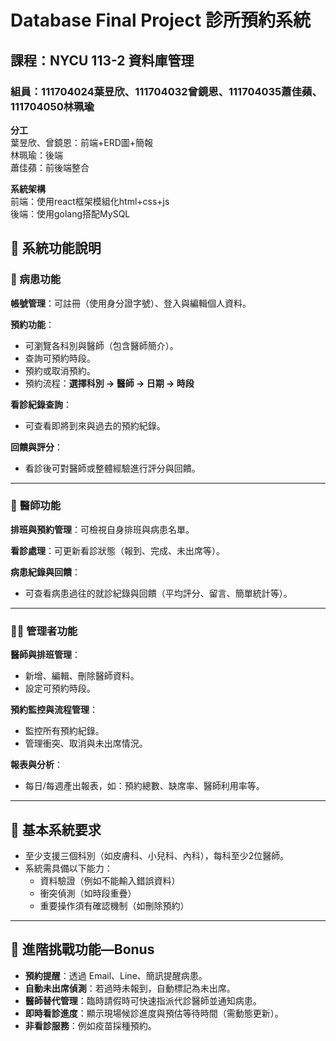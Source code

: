# Database Final Project 診所預約系統
## 課程：NYCU 113-2 資料庫管理
### 組員：111704024葉昱欣、111704032曾鏡恩、111704035蕭佳蘋、111704050林珮瑜
**分工**
<br/>葉昱欣、曾鏡恩：前端+ERD圖+簡報
<br/>林珮瑜：後端
<br/>蕭佳蘋：前後端整合

**系統架構**
<br/>前端：使用react框架模組化html+css+js
<br/>後端：使用golang搭配MySQL

## 🧩 系統功能說明

### 👤 病患功能

**帳號管理**：可註冊（使用身分證字號）、登入與編輯個人資料。

**預約功能**：
- 可瀏覽各科別與醫師（包含醫師簡介）。
- 查詢可預約時段。
- 預約或取消預約。
- 預約流程：**選擇科別 → 醫師 → 日期 → 時段**

**看診紀錄查詢**：
- 可查看即將到來與過去的預約紀錄。

**回饋與評分**：
- 看診後可對醫師或整體經驗進行評分與回饋。

---

### 🦥 醫師功能

**排班與預約管理**：可檢視自身排班與病患名單。

**看診處理**：可更新看診狀態（報到、完成、未出席等）。

**病患紀錄與回饋**：
- 可查看病患過往的就診紀錄與回饋（平均評分、留言、簡單統計等）。

---

### 🧑‍💼 管理者功能

**醫師與排班管理**：
- 新增、編輯、刪除醫師資料。
- 設定可預約時段。

**預約監控與流程管理**：
- 監控所有預約紀錄。
- 管理衝突、取消與未出席情況。

**報表與分析**：
- 每日/每週產出報表，如：預約總數、缺席率、醫師利用率等。

---

## 🏥 基本系統要求

- 至少支援三個科別（如皮膚科、小兒科、內科），每科至少2位醫師。
- 系統需具備以下能力：
  - 資料驗證（例如不能輸入錯誤資料）
  - 衝突偵測（如時段重疊）
  - 重要操作須有確認機制（如刪除預約）

---

## 🌟 進階挑戰功能—Bonus

- **預約提醒**：透過 Email、Line、簡訊提醒病患。
- **自動未出席偵測**：若過時未報到，自動標記為未出席。
- **醫師替代管理**：臨時請假時可快速指派代診醫師並通知病患。
- **即時看診進度**：顯示現場候診進度與預估等待時間（需動態更新）。
- **非看診服務**：例如疫苗採種預約。
